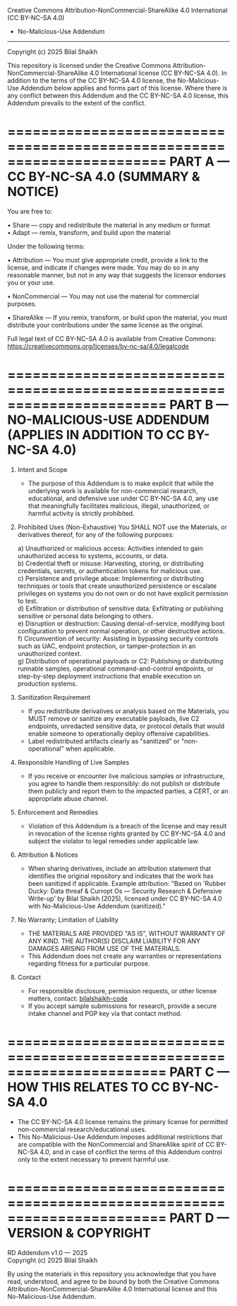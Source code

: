 Creative Commons Attribution-NonCommercial-ShareAlike 4.0 International (CC BY-NC-SA 4.0)
+ No-Malicious-Use Addendum
---------------------------------------------------------------------------------------------

Copyright (c) 2025 Bilal Shaikh

This repository is licensed under the Creative Commons Attribution-NonCommercial-ShareAlike 4.0 International license (CC BY-NC-SA 4.0). In addition to the terms of the CC BY-NC-SA 4.0 license, the No-Malicious-Use Addendum below applies and forms part of this license. Where there is any conflict between this Addendum and the CC BY-NC-SA 4.0 license, this Addendum prevails to the extent of the conflict.

=======================================================================
PART A — CC BY-NC-SA 4.0 (SUMMARY & NOTICE)
=======================================================================

You are free to:

  • Share — copy and redistribute the material in any medium or format  
  • Adapt — remix, transform, and build upon the material

Under the following terms:

  • Attribution — You must give appropriate credit, provide a link to the license, and indicate if changes were made. 
    You may do so in any reasonable manner, but not in any way that suggests the licensor endorses you or your use.

  • NonCommercial — You may not use the material for commercial purposes.

  • ShareAlike — If you remix, transform, or build upon the material, you must distribute your contributions under the same license as the original.

Full legal text of CC BY-NC-SA 4.0 is available from Creative Commons:
https://creativecommons.org/licenses/by-nc-sa/4.0/legalcode

=======================================================================
PART B — NO-MALICIOUS-USE ADDENDUM (APPLIES IN ADDITION TO CC BY-NC-SA 4.0)
=======================================================================

1. Intent and Scope
   - The purpose of this Addendum is to make explicit that while the underlying work is available for non-commercial research, educational, and defensive use under CC BY-NC-SA 4.0, any use that meaningfully facilitates malicious, illegal, unauthorized, or harmful activity is strictly prohibited.

2. Prohibited Uses (Non-Exhaustive)
   You SHALL NOT use the Materials, or derivatives thereof, for any of the following purposes:

   a) Unauthorized or malicious access: Activities intended to gain unauthorized access to systems, accounts, or data.  
   b) Credential theft or misuse: Harvesting, storing, or distributing credentials, secrets, or authentication tokens for malicious use.  
   c) Persistence and privilege abuse: Implementing or distributing techniques or tools that create unauthorized persistence or escalate privileges on systems you do not own or do not have explicit permission to test.  
   d) Exfiltration or distribution of sensitive data: Exfiltrating or publishing sensitive or personal data belonging to others.  
   e) Disruption or destruction: Causing denial-of-service, modifying boot configuration to prevent normal operation, or other destructive actions.  
   f) Circumvention of security: Assisting in bypassing security controls such as UAC, endpoint protection, or tamper-protection in an unauthorized context.  
   g) Distribution of operational payloads or C2: Publishing or distributing runnable samples, operational command-and-control endpoints, or step-by-step deployment instructions that enable execution on production systems.  

3. Sanitization Requirement
   - If you redistribute derivatives or analysis based on the Materials, you MUST remove or sanitize any executable payloads, live C2 endpoints, unredacted sensitive data, or protocol details that would enable someone to operationally deploy offensive capabilities.
   - Label redistributed artifacts clearly as "sanitized" or "non-operational" when applicable.

4. Responsible Handling of Live Samples
   - If you receive or encounter live malicious samples or infrastructure, you agree to handle them responsibly: do not publish or distribute them publicly and report them to the impacted parties, a CERT, or an appropriate abuse channel.

5. Enforcement and Remedies
   - Violation of this Addendum is a breach of the license and may result in revocation of the license rights granted by CC BY-NC-SA 4.0 and subject the violator to legal remedies under applicable law.

6. Attribution & Notices
   - When sharing derivatives, include an attribution statement that identifies the original repository and indicates that the work has been sanitized if applicable. Example attribution:
     "Based on 'Rubber Ducky: Data threaf & Curropt Os — Security Research & Defensive Write-up' by Bilal Shaikh (2025), licensed under CC BY-NC-SA 4.0 with No-Malicious-Use Addendum (sanitized)."

7. No Warranty; Limitation of Liability
   - THE MATERIALS ARE PROVIDED "AS IS", WITHOUT WARRANTY OF ANY KIND. THE AUTHOR(S) DISCLAIM LIABILITY FOR ANY DAMAGES ARISING FROM USE OF THE MATERIALS.
   - This Addendum does not create any warranties or representations regarding fitness for a particular purpose.

8. Contact
   - For responsible disclosure, permission requests, or other license matters, contact: [bilalshaikh-code](https://github.com/bilalshaikh-code)
   - If you accept sample submissions for research, provide a secure intake channel and PGP key via that contact method.

=======================================================================
PART C — HOW THIS RELATES TO CC BY-NC-SA 4.0
=======================================================================

- The CC BY-NC-SA 4.0 license remains the primary license for permitted non-commercial research/educational uses.
- This No-Malicious-Use Addendum imposes additional restrictions that are compatible with the NonCommercial and ShareAlike spirit of CC BY-NC-SA 4.0, and in case of conflict the terms of this Addendum control only to the extent necessary to prevent harmful use.

=======================================================================
PART D — VERSION & COPYRIGHT
=======================================================================

RD Addendum v1.0 — 2025  
Copyright (c) 2025 Bilal Shaikh

By using the materials in this repository you acknowledge that you have read, understood, and agree to be bound by both the Creative Commons Attribution-NonCommercial-ShareAlike 4.0 International license and this No-Malicious-Use Addendum.

